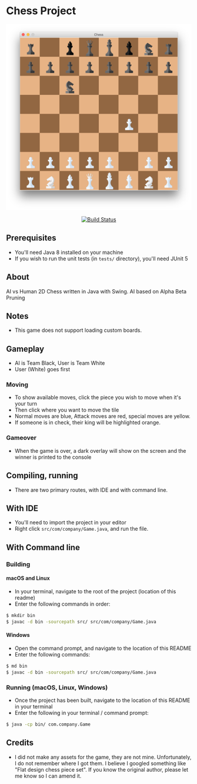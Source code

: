 # Chess Project

![Gameplay](screenshots/game.png)

<div align="center">
  <a href="https://travis-ci.com/fzxt/Chess">
  <img src="https://travis-ci.com/fzxt/Chess.svg?token=TT9qSQ7v8Pwz8MWFLCnw&amp;branch=master" alt="Build Status">
</a>
</div>

## Prerequisites

- You'll need Java 8 installed on your machine
- If you wish to run the unit tests (in `tests/` directory), you'll need JUnit 5

## About

AI vs Human 2D Chess written in Java with Swing. AI based on Alpha Beta Pruning

## Notes

- This game does not support loading custom boards.

## Gameplay

- AI is Team Black, User is Team White
- User (White) goes first

### Moving

- To show available moves, click the piece you wish to move when it's your turn
- Then click where you want to move the tile
- Normal moves are blue, Attack moves are red, special moves are yellow.
- If someone is in check, their king will be highlighted orange.

### Gameover

- When the game is over, a dark overlay will show on the screen and the winner is printed to the console

## Compiling, running

- There are two primary routes, with IDE and with command line.

## With IDE

- You'll need to import the project in your editor
- Right click `src/com/company/Game.java`, and run the file.

## With Command line

### Building

#### macOS and Linux

- In your terminal, navigate to the root of the project (location of this readme)
- Enter the following commands in order:

```sh
$ mkdir bin
$ javac -d bin -sourcepath src/ src/com/company/Game.java
```

#### Windows

- Open the command prompt, and navigate to the location of this README
- Enter the following commands:

```sh
$ md bin
$ javac -d bin -sourcepath src/ src/com/company/Game.java
```

### Running (macOS, Linux, Windows)

- Once the project has been built, navigate to the location of this README in your terminal
- Enter the following in your terminal / command prompt:

```sh
$ java -cp bin/ com.company.Game
```

## Credits
- I did not make any assets for the game, they are not mine. Unfortunately, I do not remember where I got them. I believe I googled something like "Flat design chess piece set". If you know the original author, please let me know so I can amend it.
